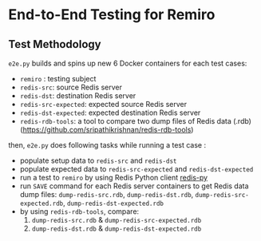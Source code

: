 # End-to-End Testing for Remiro

## Test Methodology

`e2e.py` builds and spins up new 6 Docker containers for each test cases:
- `remiro` : testing subject
- `redis-src`: source Redis server
- `redis-dst`: destination Redis server
- `redis-src-expected`: expected source Redis server
- `redis-dst-expected`: expected destination Redis server
- `redis-rdb-tools`: a tool to compare two dump files of Redis data (.rdb) (https://github.com/sripathikrishnan/redis-rdb-tools)

then, `e2e.py` does following tasks while running a test case :
- populate setup data to `redis-src` and `redis-dst`
- populate expected data to `redis-src-expected` and `redis-dst-expected`
- run a test to `remiro` by using Redis Python client [redis-py](https://github.com/andymccurdy/redis-py)
- run `SAVE` command for each Redis server containers to get Redis data dump files: `dump-redis-src.rdb`, `dump-redis-dst.rdb`, `dump-redis-src-expected.rdb`, `dump-redis-dst-expected.rdb`
- by using `redis-rdb-tools`, compare:
    1) `dump-redis-src.rdb` & `dump-redis-src-expected.rdb`
    2) `dump-redis-dst.rdb` & `dump-redis-dst-expected.rdb`

